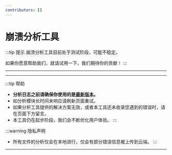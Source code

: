 ```yaml
---
contributors: []
---
```


<script setup>
import Analyzer from './.vitepress/theme/components/Analyzer.vue'
</script>

# 崩溃分析工具

:::tip 提示
崩溃分析工具目前处于测试阶段，可能不稳定。

如果你愿意帮助我们，就请试用一下，我们期待你的贡献！
:::

---

<Analyzer />

---

:::tip 帮助
- **分析日志之前请确保你使用的是[最新版本](https://github.com/LNSSPsd/PhoenixBuilder/releases/latest)。**
- 如分析模块长时间未响应请刷新页面重试。
- 如果分析工具提供的解决方案无效，或者本工具还未收录您遇到的错误时，请在页面下方留言。
- 本工具仍在起步阶段，我们会不断优化用户体验。
:::

:::warning 隐私声明
- 所有文件的分析仅会在本地进行，仅会有部分错误信息被上传到云端。
:::

---
